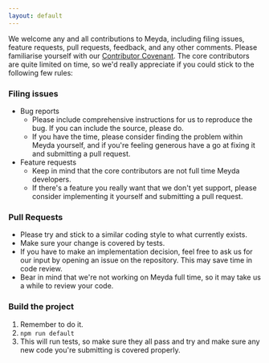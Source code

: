 ```yaml
---
layout: default
---
```

We welcome any and all contributions to Meyda, including filing issues, feature requests, pull requests, feedback, and any other comments. Please familiarise yourself with our [Contributor Covenant](https://github.com/hughrawlinson/meyda/wiki/Contributor-Covenant). The core contributors are quite limited on time, so we'd really appreciate if you could stick to the following few rules:

### Filing issues
* Bug reports
  * Please include comprehensive instructions for us to reproduce the bug. If you can include the source, please do.
  * If you have the time, please consider finding the problem within Meyda yourself, and if you're feeling generous have a go at fixing it and submitting a pull request.
* Feature requests
  * Keep in mind that the core contributors are not full time Meyda developers.
  * If there's a feature you really want that we don't yet support, please consider implementing it yourself and submitting a pull request.
  
### Pull Requests
  * Please try and stick to a similar coding style to what currently exists.
  * Make sure your change is covered by tests.
  * If you have to make an implementation decision, feel free to ask us for our input by opening an issue on the repository. This may save time in code review.
  * Bear in mind that we're not working on Meyda full time, so it may take us a while to review your code.

### Build the project
1. Remember to do it.
2. `npm run default`
3. This will run tests, so make sure they all pass and try and make sure any new code you're submitting is covered properly.
